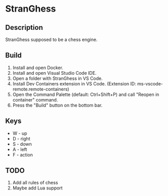 # StranGhess
## Description
StranGhess supposed to be a chess engine.
## Build
1. Install and open Docker.
2. Install and open Visual Studio Code IDE.
3. Open a folder with StranGhess in VS Code.
4. Install Dev Containers extension in VS Code. (Extension ID: ms-vscode-remote.remote-containers)
5. Open the Command Palette (default: Ctrl+Shift+P) and call "Reopen in container" command.
6. Press the "Build" button on the bottom bar.
## Keys
- W - up
- D - right
- S - down
- A - left
- F - action
## TODO
1. Add all rules of chess
2. Maybe add Lua support
